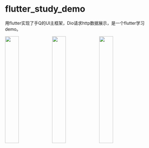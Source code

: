# flutter_study_demo

用flutter实现了手Q的UI主框架，Dio请求http数据展示，是一个flutter学习demo。

<img src="http://tedshu.com/images/flutter_study_demo/screenshots/1.png" width = "30%" />
<img src="http://tedshu.com/images/flutter_study_demo/screenshots/2.png" width = "30%" />
<img src="http://tedshu.com/images/flutter_study_demo/screenshots/3.png" width = "30%" />
